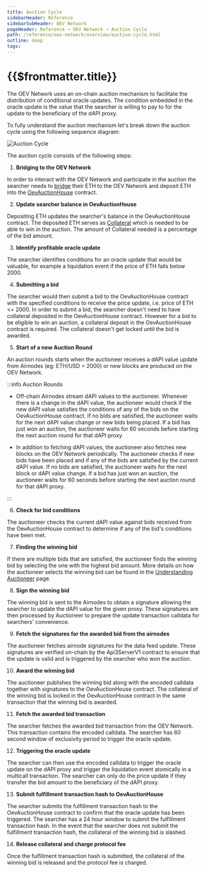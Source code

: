 ```yaml
---
title: Auction Cycle
sidebarHeader: Reference
sidebarSubHeader: OEV Network
pageHeader: Reference → OEV Network → Auction Cycle
path: /reference/oev-network/overview/auction-cycle.html
outline: deep
tags:
---
```


<PageHeader/>

<SearchHighlight/>

<FlexStartTag/>

# {{$frontmatter.title}}

The OEV Network uses an on-chain auction mechanism to facilitate the
distribution of conditional oracle updates. The condition embedded in the oracle
update is the value that the searcher is willing to pay to for the update to the
beneficiary of the dAPI proxy.

To fully understand the auction mechanism let's break down the auction cycle
using the following sequence diagram:

![Auction Cycle](/reference/oev-network/overview/assets/oev-auction-sequence.png)

The auction cycle consists of the following steps:

1. <b> Bridging to the OEV Network</b>

In order to interact with the OEV Network and participate in the auction the
searcher needs to
[bridge](/reference/oev-network/overview/bridge-oev-network.md) their ETH to the
OEV Network and deposit ETH into the
[OevAuctionHouse](https://github.com/api3dao/contracts/blob/main/contracts/api3-server-v1/OevAuctionHouse.sol)
contract.

2. <b> Update searcher balance in OevAuctionHouse </b>

Depositing ETH updates the searcher's balance in the OevAuctionHouse contract.
The deposited ETH serves as
[Collateral](/reference/oev-network/searchers/collateral-protocol-fee.md) which
is needed to be able to win in the auction. The amount of Collateral needed is a
percentage of the bid amount.

3. <b>Identify profitable oracle update</b>

The searcher identifies conditions for an oracle update that would be valuable,
for example a liquidation event if the price of ETH falls below 2000.

4. <b>Submitting a bid</b>

The searcher would then submit a bid to the OevAuctionHouse contract with the
specified conditions to receive the price update, i.e. price of ETH <= 2000. In
order to submit a bid, the searcher doesn't need to have collateral deposited in
the OevAuctionHouse contract. However for a bid to be eligible to win an
auction, a collateral deposit in the OevAuctionHouse contract is required. The
collateral doesn't get locked until the bid is awarded.

5. <b>Start of a new Auction Round</b>

An auction rounds starts when the auctioneer receives a dAPI value update from
Airnodes (eg: ETH/USD = 2000) or new blocks are produced on the OEV Network.

:::info Auction Rounds

- Off-chain Airnodes stream dAPI values to the auctioneer. Whenever there is a
  change in the dAPI value, the auctioneer would check if the new dAPI value
  satisfies the conditions of any of the bids on the OevAuctionHouse contract.
  If no bids are satisfied, the auctioneer waits for the next dAPI value change
  or new bids being placed. If a bid has just won an auction, the auctioneer
  waits for 60 seconds before starting the next auction round for that dAPI
  proxy.

- In addition to fetching dAPI values, the auctioneer also fetches new blocks on
  the OEV Network periodically. The auctioneer checks if new bids have been
  placed and if any of the bids are satisfied by the current dAPI value. If no
  bids are satisfied, the auctioneer waits for the next block or dAPI value
  change. If a bid has just won an auction, the auctioneer waits for 60 seconds
  before starting the next auction round for that dAPI proxy.

:::

6. <b>Check for bid conditions </b>

The auctioneer checks the current dAPI value against bids received from the
OevAuctionHouse contract to determine if any of the bid's conditions have been
met.

7. <b>Finding the winning bid</b>

If there are multiple bids that are satisfied, the auctioneer finds the winning
bid by selecting the one with the highest bid amount. More details on how the
auctioneer selects the winning bid can be found in the
[Understanding Auctioneer](/reference/oev-network/searchers/understanding-auctioneer.html#parallel-auctions)
page.

8. <b> Sign the winning bid</b>

The winning bid is sent to the Airnodes to obtain a signature allowing the
searcher to update the dAPI value for the given proxy. These signatures are then
processed by Auctioneer to prepare the update transaction calldata for
searchers' convenience.

9. <b> Fetch the signatures for the awarded bid from the airnodes</b>

The auctioneer fetches airnode signatures for the data feed update. These
signatures are verified on-chain by the Api3ServerV1 contract to ensure that the
update is valid and is triggered by the searcher who won the auction.

10. <b> Award the winning bid</b>

The auctioneer publishes the winning bid along with the encoded calldata
together with signatures to the OevAuctionHouse contract. The collateral of the
winning bid is locked in the OevAuctionHouse contract in the same transaction
that the winning bid is awarded.

11. <b> Fetch the awarded bid transaction</b>

The searcher fetches the awarded bid transaction from the OEV Network. This
transaction contains the encoded calldata. The searcher has 60 second window of
exclusivity period to trigger the oracle update.

12. <b>Triggering the oracle update</b>

The searcher can then use the encoded calldata to trigger the oracle update on
the dAPI proxy and trigger the liquidation event atomically in a multicall
transaction. The searcher can only do the price update if they transfer the bid
amount to the beneficiary of the dAPI proxy.

13. <b> Submit fulfillment transaction hash to OevAuctionHouse</b>

The searcher submits the fulfillment transaction hash to the OevAuctionHouse
contract to confirm that the oracle update has been triggered. The searcher has
a 24 hour window to submit the fulfillment transaction hash. In the event that
the searcher does not submit the fulfillment transaction hash, the collateral of
the winning bid is slashed.

14. <b> Release collateral and charge protocol fee</b>

Once the fulfillment transaction hash is submitted, the collateral of the
winning bid is released and the protocol fee is charged.
